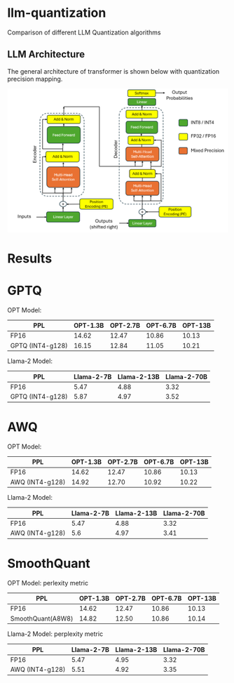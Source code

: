 # llm-quantization
Comparison of different LLM Quantization algorithms

## LLM Architecture

The general architecture of transformer is shown below with quantization precision mapping. 

![Transformer Quantization precision](./images/transformer-quantization-details.png)

# Results

# GPTQ

OPT Model:

<div align="center">

| PPL                  | OPT-1.3B | OPT-2.7B | OPT-6.7B | OPT-13B |  
|----------------------|----------|----------|----------|---------|  
| FP16                 |  14.62   |  12.47   | 10.86    | 10.13   |
| GPTQ (INT4-g128)     |  16.15   |  12.84   | 11.05    | 10.21   |

</div>

Llama-2 Model:

<div align="center">

| PPL                  | Llama-2-7B | Llama-2-13B | Llama-2-70B |
|----------------------|------------|-------------|-------------|
| FP16                 |   5.47     |  4.88       |    3.32     |
| GPTQ (INT4-g128)     |   5.87     |  4.97       |    3.52     |

</div>

# AWQ

OPT Model:

<div align="center">

| PPL             | OPT-1.3B | OPT-2.7B | OPT-6.7B | OPT-13B |  
|-----------------|----------|----------|----------|---------|  
| FP16            |  14.62   |  12.47   | 10.86    | 10.13   |
| AWQ (INT4-g128) |  14.92   |  12.70   | 10.92    | 10.22   |

</div>

Llama-2 Model:

<div align="center">

| PPL             | Llama-2-7B | Llama-2-13B | Llama-2-70B |
|-----------------|------------|-------------|-------------|
| FP16            |   5.47     |  4.88       |    3.32     |
| AWQ (INT4-g128) |   5.6      |  4.97       |    3.41     |

</div>

# SmoothQuant

OPT Model: perlexity metric

<div align="center">

| PPL               | OPT-1.3B | OPT-2.7B | OPT-6.7B | OPT-13B |  
|-------------------|----------|----------|----------|---------|  
| FP16              |  14.62   |  12.47   |  10.86   | 10.13   |
| SmoothQuant(A8W8) |  14.82   |  12.50   |  10.86   | 10.14   |

</div>

Llama-2 Model: perplexity metric

<div align="center">

| PPL             | Llama-2-7B | Llama-2-13B | Llama-2-70B |
|-----------------|------------|-------------|-------------|
| FP16            |   5.47     |  4.95       |    3.32     |
| AWQ (INT4-g128) |   5.51     |  4.92       |    3.35     |

